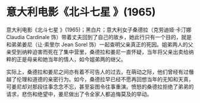 # 意大利电影《北斗七星 》(1965)

意大利电影《北斗七星 》(1965)；黑白片；意大利女子桑德拉（克劳迪娅·卡汀娜 Claudia Cardinale 饰）带着丈夫回到了自己的故乡，她此行只有一个目的，就是和弟弟姜尼（让·索里尔 Jean Sorel 饰）一起查明父亲真正的死因。姐弟两人的父亲受到纳粹迫害而死在了集中营里，桑德拉和姜尼一直怀疑，当年将父亲出卖给纳粹的正是母亲和她当年的情人，如今姐弟两的继父。

实际上，桑德拉和姜尼之间亦有着不可告人的过去，在萌动之际，他们曾经有过僭越了伦理和道德的亲密行为。如今，桑德拉早已经不愿再回想当年的无知和天真，可姜尼却对那段往事念念不忘，甚至妄图令往事重演。愤怒的桑德拉拒绝了弟弟的请求，悲伤和绝望中，姜尼做出了令全家人都追悔莫及的举动。